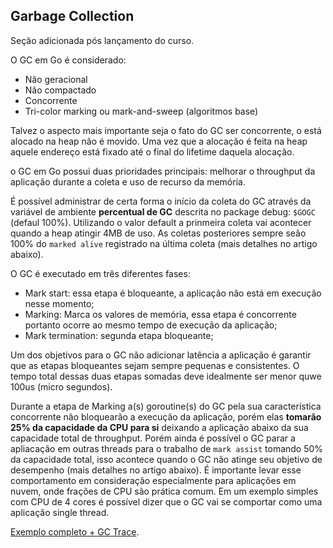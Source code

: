 ## Garbage Collection

Seção adicionada pós lançamento do curso.

O GC em Go é considerado:
- Não geracional
- Não compactado
- Concorrente
- Tri-color marking ou mark-and-sweep (algoritmos base)

Talvez o aspecto mais importante seja o fato do GC ser concorrente, o está alocado na heap não é movido. Uma vez que a alocação é feita na heap aquele endereço está fixado até o final do lifetime daquela alocação.

o GC em Go possui duas prioridades principais: melhorar o throughput da aplicação durante a coleta e uso de recurso da memória.

É possível administrar de certa forma o início da coleta do GC através da variável de ambiente **percentual de GC** descrita no package debug: `$GOGC` (defaul 100%). Utilizando o valor default a prinmeira coleta vai acontecer quando a heap atingir 4MB de uso. As coletas posteriores sempre seão 100% do `marked alive` registrado na última coleta (mais detalhes no artigo abaixo).

O GC é executado em três diferentes fases:
- Mark start: essa etapa é bloqueante, a aplicação não está em execução nesse momento;
- Marking: Marca os valores de memória, essa etapa é concorrente portanto ocorre ao mesmo tempo de execução da aplicação;
- Mark termination: segunda etapa bloqueante;

Um dos objetivos para o GC não adicionar latência a aplicação é garantir que as etapas bloqueantes sejam sempre pequenas e consistentes. O tempo total dessas duas etapas somadas deve idealmente ser menor quwe 100us (micro segundos).

Durante a etapa de Marking a(s) goroutine(s) do GC pela sua característica concorrente não bloquearão a execução da aplicação, porém elas **tomarão 25% da capacidade da CPU para si** deixando a aplicação abaixo da sua capacidade total de throughput. Porém ainda é possível o GC parar a apliacação em outras threads para o trabalho de `mark assist` tomando 50% da capacidade total, isso acontece quando o GC não atinge seu objetivo de desempenho (mais detalhes no artigo abaixo).
É importante levar esse comportamento em consideração especialmente para aplicações em nuvem, onde frações de CPU são prática comum. Em um exemplo simples com CPU de 4 cores é possível dizer que o GC vai se comportar como uma aplicação single thread.

[Exemplo completo + GC Trace](https://www.ardanlabs.com/blog/2018/12/garbage-collection-in-go-part1-semantics.html).


